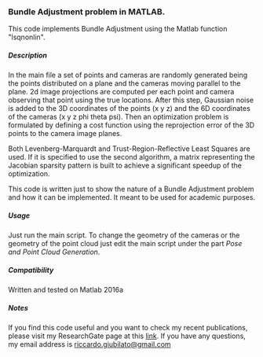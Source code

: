 ### Bundle Adjustment problem in MATLAB.

This code implements Bundle Adjustment using the Matlab function "lsqnonlin".

##### Description
In the main file a set of points and cameras are randomly generated being the
points distributed on a plane and the cameras moving parallel to the plane.
2d image projections are computed per each point and camera observing that point
using the true locations. After this step, Gaussian noise is added to the 3D coordinates
of the points (x y z) and the 6D coordinates of the cameras (x y z phi theta psi).
Then an optimization problem is formulated by defining a cost function using the 
reprojection error of the 3D points to the camera image planes.

Both Levenberg-Marquardt and Trust-Region-Reflective Least Squares are used. If it
is specified to use the second algorithm, a matrix representing the Jacobian sparsity
pattern is built to achieve a significant speedup of the optimization.

This code is written just to show the nature of a Bundle Adjustment problem and how it 
can be implemented. It meant to be used for academic purposes.

##### Usage
Just run the main script. To change the geometry of the cameras or the geometry of the
point cloud just edit the main script under the part _Pose and Point Cloud Generation_.

##### Compatibility
Written and tested on Matlab 2016a

##### Notes
If you find this code useful and you want to check my recent publications, please visit my 
ResearchGate page at this [link](https://www.researchgate.net/profile/Riccardo_Giubilato).
If you have any questions, my email address is riccardo.giubilato@gmail.com


